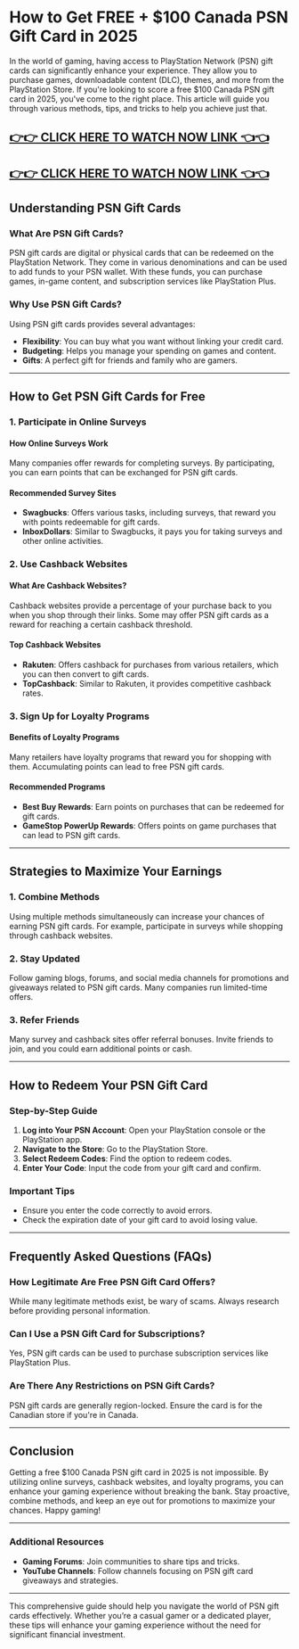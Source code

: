 # How to Get FREE + $100 Canada PSN Gift Card in 2025

In the world of gaming, having access to PlayStation Network (PSN) gift cards can significantly enhance your experience. They allow you to purchase games, downloadable content (DLC), themes, and more from the PlayStation Store. If you're looking to score a free $100 Canada PSN gift card in 2025, you've come to the right place. This article will guide you through various methods, tips, and tricks to help you achieve just that.

[👉👉 CLICK HERE TO WATCH NOW LINK 👈👈](https://appbitly.com/cuafm)
-
[👉👉 CLICK HERE TO WATCH NOW LINK 👈👈](https://appbitly.com/cuafm)
-


## Understanding PSN Gift Cards

### What Are PSN Gift Cards?

PSN gift cards are digital or physical cards that can be redeemed on the PlayStation Network. They come in various denominations and can be used to add funds to your PSN wallet. With these funds, you can purchase games, in-game content, and subscription services like PlayStation Plus.

### Why Use PSN Gift Cards?

Using PSN gift cards provides several advantages:

- **Flexibility**: You can buy what you want without linking your credit card.
- **Budgeting**: Helps you manage your spending on games and content.
- **Gifts**: A perfect gift for friends and family who are gamers.

---

## How to Get PSN Gift Cards for Free

### 1. Participate in Online Surveys

#### How Online Surveys Work

Many companies offer rewards for completing surveys. By participating, you can earn points that can be exchanged for PSN gift cards.

#### Recommended Survey Sites

- **Swagbucks**: Offers various tasks, including surveys, that reward you with points redeemable for gift cards.
- **InboxDollars**: Similar to Swagbucks, it pays you for taking surveys and other online activities.
  
### 2. Use Cashback Websites

#### What Are Cashback Websites?

Cashback websites provide a percentage of your purchase back to you when you shop through their links. Some may offer PSN gift cards as a reward for reaching a certain cashback threshold.

#### Top Cashback Websites

- **Rakuten**: Offers cashback for purchases from various retailers, which you can then convert to gift cards.
- **TopCashback**: Similar to Rakuten, it provides competitive cashback rates.

### 3. Sign Up for Loyalty Programs

#### Benefits of Loyalty Programs

Many retailers have loyalty programs that reward you for shopping with them. Accumulating points can lead to free PSN gift cards.

#### Recommended Programs

- **Best Buy Rewards**: Earn points on purchases that can be redeemed for gift cards.
- **GameStop PowerUp Rewards**: Offers points on game purchases that can lead to PSN gift cards.

---

## Strategies to Maximize Your Earnings

### 1. Combine Methods

Using multiple methods simultaneously can increase your chances of earning PSN gift cards. For example, participate in surveys while shopping through cashback websites.

### 2. Stay Updated

Follow gaming blogs, forums, and social media channels for promotions and giveaways related to PSN gift cards. Many companies run limited-time offers.

### 3. Refer Friends

Many survey and cashback sites offer referral bonuses. Invite friends to join, and you could earn additional points or cash.

---

## How to Redeem Your PSN Gift Card

### Step-by-Step Guide

1. **Log into Your PSN Account**: Open your PlayStation console or the PlayStation app.
2. **Navigate to the Store**: Go to the PlayStation Store.
3. **Select Redeem Codes**: Find the option to redeem codes.
4. **Enter Your Code**: Input the code from your gift card and confirm.

### Important Tips

- Ensure you enter the code correctly to avoid errors.
- Check the expiration date of your gift card to avoid losing value.

---

## Frequently Asked Questions (FAQs)

### How Legitimate Are Free PSN Gift Card Offers?

While many legitimate methods exist, be wary of scams. Always research before providing personal information.

### Can I Use a PSN Gift Card for Subscriptions?

Yes, PSN gift cards can be used to purchase subscription services like PlayStation Plus.

### Are There Any Restrictions on PSN Gift Cards?

PSN gift cards are generally region-locked. Ensure the card is for the Canadian store if you're in Canada.

---

## Conclusion

Getting a free $100 Canada PSN gift card in 2025 is not impossible. By utilizing online surveys, cashback websites, and loyalty programs, you can enhance your gaming experience without breaking the bank. Stay proactive, combine methods, and keep an eye out for promotions to maximize your chances. Happy gaming!

---

### Additional Resources

- **Gaming Forums**: Join communities to share tips and tricks.
- **YouTube Channels**: Follow channels focusing on PSN gift card giveaways and strategies.

---

This comprehensive guide should help you navigate the world of PSN gift cards effectively. Whether you’re a casual gamer or a dedicated player, these tips will enhance your gaming experience without the need for significant financial investment.
